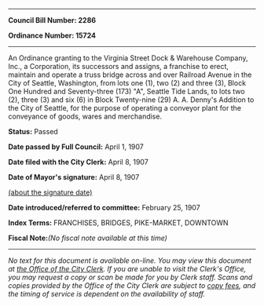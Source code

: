 

********

**Council Bill Number: 2286**
   
**Ordinance Number: 15724**
********

 An Ordinance granting to the Virginia Street Dock & Warehouse Company, Inc., a Corporation, its successors and assigns, a franchise to erect, maintain and operate a truss bridge across and over Railroad Avenue in the City of Seattle, Washington, from lots one (1), two (2) and three (3), Block One Hundred and Seventy-three (173) "A", Seattle Tide Lands, to lots two (2), three (3) and six (6) in Block Twenty-nine (29) A. A. Denny's Addition to the City of Seattle, for the purpose of operating a conveyor plant for the conveyance of goods, wares and merchandise.

**Status:** Passed
   
**Date passed by Full Council:** April 1, 1907
   
**Date filed with the City Clerk:** April 8, 1907
   
**Date of Mayor's signature:** April 8, 1907
   
[(about the signature date)](/~public/approvaldate.htm)
   
   
   
**Date introduced/referred to committee:** February 25, 1907
   
   
**Index Terms:** FRANCHISES, BRIDGES, PIKE-MARKET, DOWNTOWN

**Fiscal Note:**_(No fiscal note available at this time)_
********

_No text for this document is available on-line. You may view this document at [the Office of the City Clerk](http://www.seattle.gov/leg/clerk/contactUs.htm). If you are unable to visit the Clerk's Office, you may request a copy or scan be made for you by Clerk staff. Scans and copies provided by the Office of the City Clerk are subject to [copy fees](http://clerk.seattle.gov/~public/clerkfees.htm), and the timing of service is dependent on the availability of staff._

